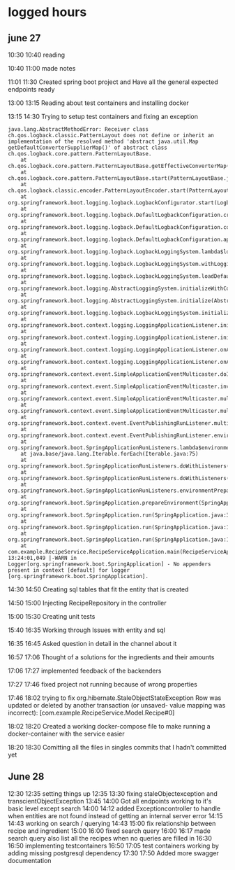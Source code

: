 # logged hours
## june 27

10:30 10:40 reading 

10:40 11:00 made notes

11:01 11:30 Created spring boot project and Have all the general expected endpoints ready

13:00 13:15 Reading about test containers and installing docker

13:15 14:30 Trying to setup test containers and fixing an exception 
```
java.lang.AbstractMethodError: Receiver class ch.qos.logback.classic.PatternLayout does not define or inherit an implementation of the resolved method 'abstract java.util.Map getDefaultConverterSupplierMap()' of abstract class ch.qos.logback.core.pattern.PatternLayoutBase.
	at ch.qos.logback.core.pattern.PatternLayoutBase.getEffectiveConverterMap(PatternLayoutBase.java:79)
	at ch.qos.logback.core.pattern.PatternLayoutBase.start(PatternLayoutBase.java:143)
	at ch.qos.logback.classic.encoder.PatternLayoutEncoder.start(PatternLayoutEncoder.java:28)
	at org.springframework.boot.logging.logback.LogbackConfigurator.start(LogbackConfigurator.java:111)
	at org.springframework.boot.logging.logback.DefaultLogbackConfiguration.createAppender(DefaultLogbackConfiguration.java:155)
	at org.springframework.boot.logging.logback.DefaultLogbackConfiguration.consoleAppender(DefaultLogbackConfiguration.java:137)
	at org.springframework.boot.logging.logback.DefaultLogbackConfiguration.apply(DefaultLogbackConfiguration.java:86)
	at org.springframework.boot.logging.logback.LogbackLoggingSystem.lambda$loadDefaults$1(LogbackLoggingSystem.java:241)
	at org.springframework.boot.logging.logback.LogbackLoggingSystem.withLoggingSuppressed(LogbackLoggingSystem.java:481)
	at org.springframework.boot.logging.logback.LogbackLoggingSystem.loadDefaults(LogbackLoggingSystem.java:230)
	at org.springframework.boot.logging.AbstractLoggingSystem.initializeWithConventions(AbstractLoggingSystem.java:84)
	at org.springframework.boot.logging.AbstractLoggingSystem.initialize(AbstractLoggingSystem.java:61)
	at org.springframework.boot.logging.logback.LogbackLoggingSystem.initialize(LogbackLoggingSystem.java:195)
	at org.springframework.boot.context.logging.LoggingApplicationListener.initializeSystem(LoggingApplicationListener.java:332)
	at org.springframework.boot.context.logging.LoggingApplicationListener.initialize(LoggingApplicationListener.java:298)
	at org.springframework.boot.context.logging.LoggingApplicationListener.onApplicationEnvironmentPreparedEvent(LoggingApplicationListener.java:246)
	at org.springframework.boot.context.logging.LoggingApplicationListener.onApplicationEvent(LoggingApplicationListener.java:223)
	at org.springframework.context.event.SimpleApplicationEventMulticaster.doInvokeListener(SimpleApplicationEventMulticaster.java:185)
	at org.springframework.context.event.SimpleApplicationEventMulticaster.invokeListener(SimpleApplicationEventMulticaster.java:178)
	at org.springframework.context.event.SimpleApplicationEventMulticaster.multicastEvent(SimpleApplicationEventMulticaster.java:156)
	at org.springframework.context.event.SimpleApplicationEventMulticaster.multicastEvent(SimpleApplicationEventMulticaster.java:138)
	at org.springframework.boot.context.event.EventPublishingRunListener.multicastInitialEvent(EventPublishingRunListener.java:136)
	at org.springframework.boot.context.event.EventPublishingRunListener.environmentPrepared(EventPublishingRunListener.java:81)
	at org.springframework.boot.SpringApplicationRunListeners.lambda$environmentPrepared$2(SpringApplicationRunListeners.java:64)
	at java.base/java.lang.Iterable.forEach(Iterable.java:75)
	at org.springframework.boot.SpringApplicationRunListeners.doWithListeners(SpringApplicationRunListeners.java:118)
	at org.springframework.boot.SpringApplicationRunListeners.doWithListeners(SpringApplicationRunListeners.java:112)
	at org.springframework.boot.SpringApplicationRunListeners.environmentPrepared(SpringApplicationRunListeners.java:63)
	at org.springframework.boot.SpringApplication.prepareEnvironment(SpringApplication.java:353)
	at org.springframework.boot.SpringApplication.run(SpringApplication.java:313)
	at org.springframework.boot.SpringApplication.run(SpringApplication.java:1361)
	at org.springframework.boot.SpringApplication.run(SpringApplication.java:1350)
	at com.example.RecipeService.RecipeServiceApplication.main(RecipeServiceApplication.java:10)
13:24:01,049 |-WARN in Logger[org.springframework.boot.SpringApplication] - No appenders present in context [default] for logger [org.springframework.boot.SpringApplication].
```

14:30 14:50 Creating sql tables that fit the entity that is created

14:50 15:00  Injecting RecipeRepository in the controller

15:00 15:30  Creating unit tests

15:40 16:35 Working through Issues with entity and sql

16:35 16:45 Asked question in detail in the channel about it

16:57 17:06 Thought of a solutions for the ingredients and their amounts

17:06 17:27 implemented feedback of the backenders

17:27 17:46 fixed project not running because of wrong properties

17:46 18:02 trying to fix org.hibernate.StaleObjectStateException Row was updated or deleted by another transaction (or unsaved-
value mapping was incorrect): [com.example.RecipeService.Model.Recipe#0]

18:02 18:20 Created a working docker-compose file to make running a docker-container with the service easier

18:20 18:30 Comitting all the files in singles commits that I hadn't committed yet

## June 28
12:30 12:35 setting things up
12:35 13:30 fixing staleObjectexception and transcientObjectException
13:45 14:00 Got all endpoints working to it's basic level except search
14:00 14:12 added Exceptioncontroller to handle when entities are not found instead of getting an internal server error
14:15 14:43 working on search / querying
14:43 15:00 fix relationship between recipe and ingredient
15:00 16:00 fixed search query
16:00 16:17 made search query also list all the recipes when no queries are filled in
16:30 16:50 implementing testcontainers 
16:50 17:05 test containers working by adding missing postgresql dependency
17:30 17:50 Added more swagger documentation
